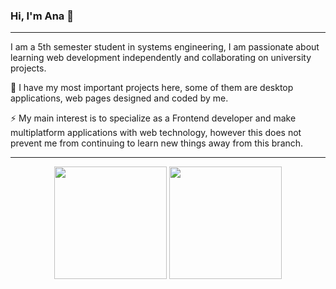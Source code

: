 ### Hi, I'm Ana 👋
______________________________________________________________

I am a 5th semester student in systems engineering, I am passionate about learning web development independently and collaborating on university projects.

🌱 I have my most important projects here, some of them are desktop applications, web pages designed and coded by me.

⚡ My main interest is to specialize as a Frontend developer and make multiplatform applications with web technology, however this does not prevent me from continuing to learn new things away from this branch.

__________________________________________________________

<div align="center" >
  <img  height="180rem" src="https://github-readme-stats.vercel.app/api?username=anapatino&count_private&show_icons=true&include_all_commits=true&hide_border=true&theme=react"/>
  <img height="180rem"  src="https://github-readme-stats.vercel.app/api/top-langs/?username=anapatino&layout=compact&hide_border=true&theme=react&langs_count=10" />
</div>